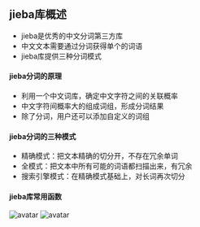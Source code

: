 ## jieba库概述
- jieba是优秀的中文分词第三方库
- 中文文本需要通过分词获得单个的词语
- jieba库提供三种分词模式

#### jieba分词的原理
- 利用一个中文词库，确定中文字符之间的关联概率
- 中文字符间概率大的组成词组，形成分词结果
- 除了分词，用户还可以添加自定义的词组

#### jieba分词的三种模式
- 精确模式：把文本精确的切分开，不存在冗余单词
- 全模式：把文本中所有可能的词语都扫描出来，有冗余
- 搜索引擎模式：在精确模式基础上，对长词再次切分

#### jieba库常用函数
![avatar](images/jieba库常用函数.PNG)
![avatar](images/jieba库常用函数2.PNG)
